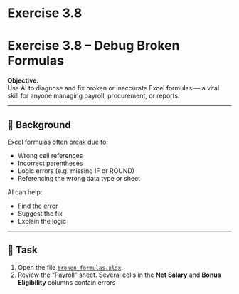 # Exercise 3.8

# Exercise 3.8 – Debug Broken Formulas

**Objective:**  
Use AI to diagnose and fix broken or inaccurate Excel formulas — a vital skill for anyone managing payroll, procurement, or reports.

---

## 🧠 Background

Excel formulas often break due to:
- Wrong cell references
- Incorrect parentheses
- Logic errors (e.g. missing IF or ROUND)
- Referencing the wrong data type or sheet

AI can help:
- Find the error
- Suggest the fix
- Explain the logic

---

## 📝 Task

1. Open the file [`broken_formulas.xlsx`](assets/broken_formulas.xlsx).
2. Review the “Payroll” sheet. Several cells in the **Net Salary** and **Bonus Eligibility** columns contain errors
